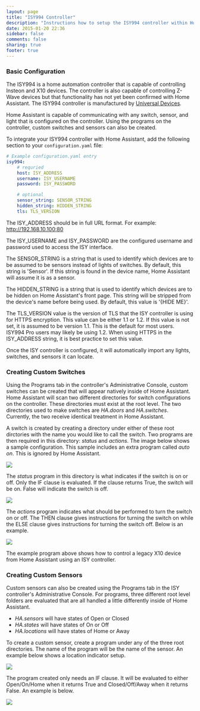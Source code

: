 ```yaml
---
layout: page
title: "ISY994 Controller"
description: "Instructions how to setup the ISY994 controller within Home Assistant."
date: 2015-01-20 22:36
sidebar: false
comments: false
sharing: true
footer: true
---
```


### Basic Configuration ###

The ISY994 is a home automation controller that is capable of controlling
Insteon and X10 devices. The controller is also capable of controlling Z-Wave
devices but that functionality has not yet been confirmed with Home Assistant.
The ISY994 controller is manufactured by [Universal
Devices](https://www.universal-devices.com/residential/isy994i-series/).

Home Assistant is capable of communicating with any switch, sensor, and light
that is configured on the controller. Using the programs on the controller,
custom switches and sensors can also be created.

To integrate your ISY994 controller with Home Assistant, add the following
section to your `configuration.yaml` file:

```yaml
# Example configuration.yaml entry
isy994:
    # requried
    host: ISY_ADDRESS
    username: ISY_USERNAME
    password: ISY_PASSWORD

    # optional
    sensor_string: SENSOR_STRING
    hidden_string: HIDDEN_STRING
    tls: TLS_VERSION
```

The ISY_ADDRESS should be in full URL format. For example:
http://192.168.10.100:80

The ISY_USERNAME and ISY_PASSWORD are the configured username and password used
to access the ISY interface.

The SENSOR_STRING is a string that is used to identify which devices are to be
assumed to be sensors instead of lights of switches. By default, this string is
'Sensor'. If this string is found in the device name, Home Assistant will
assume it is as a sensor.

The HIDDEN_STRING is a string that is used to identify which devices are to be
hidden on Home Assistant's front page. This string will be stripped from the
device's name before being used. By default, this value is '{HIDE ME}'.

The TLS_VERSION value is the version of TLS that the ISY controller is using
for HTTPS encryption. This value can be either 1.1 or 1.2. If this value is not
set, it is assumed to be version 1.1. This is the default for most users.
ISY994 Pro users may likely be using 1.2. When using HTTPS in the ISY_ADDRESS
string, it is best practice to set this value.

Once the ISY controller is configured, it will automatically import any lights,
switches, and sensors it can locate.

### Creating Custom Switches ###

Using the Programs tab in the controller's Administrative Console, custom
switches can be created that will appear natively inside of Home Assistant.
Home Assistant will scan two different directories for switch configurations on
the controller. These directories must exist at the root level. The two
directories used to make switches are *HA.doors* and *HA.switches*. Currently,
the two receive identical treatment in Home Assistant.

A switch is created by creating a directory under either of these root
dirctories with the name you would like to call the switch. Two programs are
then required in this directory: *status* and *actions*. The image below shows
a sample configuration. This sample includes an extra program called *auto on*.
This is ignored by Home Assistant.

<p class='img'>
  <img src='{{site_root}}/images/isy994/isy994_SwitchExample.png' />
</p>

The *status* program in this directory is what indicates if the switch is on or
off. Only the IF clause is evaluated. If the clause returns True, the switch
will be on. False will indicate the switch is off.

<p class='img'>
  <img src='{{site_root}}/images/isy994/isy994_SwitchStatusExample.png' />
</p>

The *actions* program indicates what should be performed to turn the switch on
or off. The THEN clause gives instructions for turning the switch on while the
ELSE clause gives instructions for turning the switch off. Below is an example.

<p class='img'>
  <img src='{{site_root}}/images/isy994/isy994_SwitchActionsExample.png' />
</p>

The example program above shows how to control a legacy X10 device from Home
Assistant using an ISY controller.

### Creating Custom Sensors ###

Custom sensors can also be created using the Programs tab in the ISY
controller's Administrative Console. For programs, three different root level
folders are evaluated that are all handled a little differently inside of Home
Assistant.

  * *HA.sensors* will have states of Open or Closed
  * *HA.states* will have states of On or Off
  * *HA.locations* will have states of Home or Away

To create a custom sensor, create a program under any of the three root
directories. The name of the program will be the name of the sensor. An example
below shows a location indicator setup.

<p class='img'>
  <img src='{{site_root}}/images/isy994/isy994_SensorExample.png' />
</p>

The program created only needs an IF clause. It will be evaluated to either
Open/On/Home when it returns True and Closed/Off/Away when it returns False. An
example is below.

<p class='img'>
  <img src='{{site_root}}/images/isy994/isy994_SensorStatusExample.png' />
</p>
